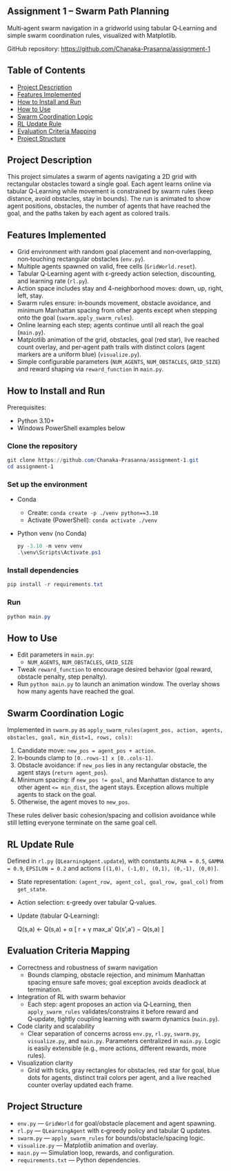 ## Assignment 1 – Swarm Path Planning

Multi‑agent swarm navigation in a gridworld using tabular Q‑Learning and simple swarm coordination rules, visualized with Matplotlib.

GitHub repository: https://github.com/Chanaka-Prasanna/assignment-1

## Table of Contents

- [Project Description](#project-description)
- [Features Implemented](#features-implemented)
- [How to Install and Run](#how-to-install-and-run)
- [How to Use](#how-to-use)
- [Swarm Coordination Logic](#swarm-coordination-logic)
- [RL Update Rule](#rl-update-rule)
- [Evaluation Criteria Mapping](#evaluation-criteria-mapping)
- [Project Structure](#project-structure)

## Project Description

This project simulates a swarm of agents navigating a 2D grid with rectangular obstacles toward a single goal. Each agent learns online via tabular Q‑Learning while movement is constrained by swarm rules (keep distance, avoid obstacles, stay in bounds). The run is animated to show agent positions, obstacles, the number of agents that have reached the goal, and the paths taken by each agent as colored trails.

## Features Implemented

- Grid environment with random goal placement and non‑overlapping, non‑touching rectangular obstacles (`env.py`).
- Multiple agents spawned on valid, free cells (`GridWorld.reset`).
- Tabular Q‑Learning agent with ε‑greedy action selection, discounting, and learning rate (`rl.py`).
- Action space includes stay and 4-neighborhood moves: down, up, right, left, stay.
- Swarm rules ensure: in‑bounds movement, obstacle avoidance, and minimum Manhattan spacing from other agents except when stepping onto the goal (`swarm.apply_swarm_rules`).
- Online learning each step; agents continue until all reach the goal (`main.py`).
- Matplotlib animation of the grid, obstacles, goal (red star), live reached count overlay, and per‑agent path trails with distinct colors (agent markers are a uniform blue) (`visualize.py`).
- Simple configurable parameters (`NUM_AGENTS`, `NUM_OBSTACLES`, `GRID_SIZE`) and reward shaping via `reward_function` in `main.py`.

## How to Install and Run

Prerequisites:

- Python 3.10+
- Windows PowerShell examples below

### Clone the repository

```powershell
git clone https://github.com/Chanaka-Prasanna/assignment-1.git
cd assignment-1
```

### Set up the environment

- Conda

  - Create: `conda create -p ./venv python==3.10`
  - Activate (PowerShell): `conda activate ./venv`

- Python venv (no Conda)

  ```powershell
  py -3.10 -m venv venv
  .\venv\Scripts\Activate.ps1
  ```

### Install dependencies

```powershell
pip install -r requirements.txt
```

### Run

```powershell
python main.py
```

## How to Use

- Edit parameters in `main.py`:
  - `NUM_AGENTS`, `NUM_OBSTACLES`, `GRID_SIZE`
- Tweak `reward_function` to encourage desired behavior (goal reward, obstacle penalty, step penalty).
- Run `python main.py` to launch an animation window. The overlay shows how many agents have reached the goal.

## Swarm Coordination Logic

Implemented in `swarm.py` as `apply_swarm_rules(agent_pos, action, agents, obstacles, goal, min_dist=1, rows, cols)`:

1. Candidate move: `new_pos = agent_pos + action`.
2. In‑bounds clamp to `[0..rows-1] x [0..cols-1]`.
3. Obstacle avoidance: if `new_pos` lies in any rectangular obstacle, the agent stays (`return agent_pos`).
4. Minimum spacing: if `new_pos != goal`, and Manhattan distance to any other agent `<= min_dist`, the agent stays. Exception allows multiple agents to stack on the goal.
5. Otherwise, the agent moves to `new_pos`.

These rules deliver basic cohesion/spacing and collision avoidance while still letting everyone terminate on the same goal cell.

## RL Update Rule

Defined in `rl.py` (`QLearningAgent.update`), with constants `ALPHA = 0.5`, `GAMMA = 0.9`, `EPSILON = 0.2` and actions `[(1,0), (-1,0), (0,1), (0,-1), (0,0)]`.

- State representation: `(agent_row, agent_col, goal_row, goal_col)` from `get_state`.
- Action selection: ε‑greedy over tabular Q‑values.
- Update (tabular Q‑Learning):

  Q(s,a) ← Q(s,a) + α [ r + γ max_a' Q(s',a') − Q(s,a) ]

## Evaluation Criteria Mapping

- Correctness and robustness of swarm navigation
  - Bounds clamping, obstacle rejection, and minimum Manhattan spacing ensure safe moves; goal exception avoids deadlock at termination.
- Integration of RL with swarm behavior
  - Each step: agent proposes an action via Q‑Learning, then `apply_swarm_rules` validates/constrains it before reward and Q‑update, tightly coupling learning with swarm dynamics (`main.py`).
- Code clarity and scalability
  - Clear separation of concerns across `env.py`, `rl.py`, `swarm.py`, `visualize.py`, and `main.py`. Parameters centralized in `main.py`. Logic is easily extensible (e.g., more actions, different rewards, more rules).
- Visualization clarity
  - Grid with ticks, gray rectangles for obstacles, red star for goal, blue dots for agents, distinct trail colors per agent, and a live reached counter overlay updated each frame.

## Project Structure

- `env.py` — `GridWorld` for goal/obstacle placement and agent spawning.
- `rl.py` — `QLearningAgent` with ε‑greedy policy and tabular Q updates.
- `swarm.py` — `apply_swarm_rules` for bounds/obstacle/spacing logic.
- `visualize.py` — Matplotlib animation and overlay.
- `main.py` — Simulation loop, rewards, and configuration.
- `requirements.txt` — Python dependencies.
